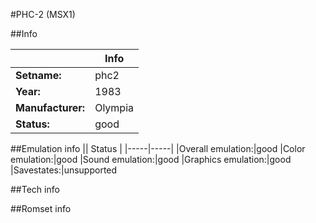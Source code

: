 #PHC-2 (MSX1)

##Info

||Info|
|-----|-----|
|**Setname:**|phc2
|**Year:**|1983
|**Manufacturer:**|Olympia
|**Status:**|good

##Emulation info
|| Status |
|-----|-----|
|Overall emulation:|good
|Color emulation:|good
|Sound emulation:|good
|Graphics emulation:|good
|Savestates:|unsupported

##Tech info

##Romset info

<!--- START OF EDITED COMMENT DO NOT TOUCH TEXT ABOVE-->
